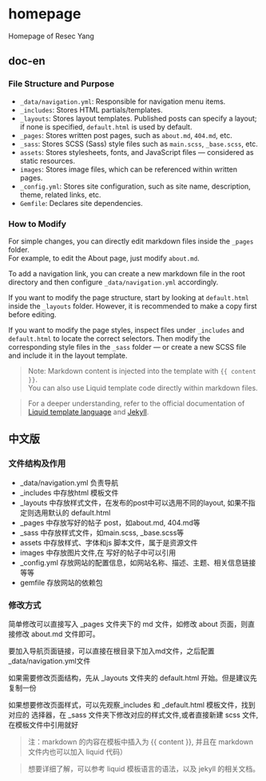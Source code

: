 # homepage
Homepage of Resec Yang

## doc-en
### File Structure and Purpose

- `_data/navigation.yml`: Responsible for navigation menu items.
- `_includes`: Stores HTML partials/templates.
- `_layouts`: Stores layout templates. Published posts can specify a layout; if none is specified, `default.html` is used by default.
- `_pages`: Stores written post pages, such as `about.md`, `404.md`, etc.
- `_sass`: Stores SCSS (Sass) style files such as `main.scss`, `_base.scss`, etc.
- `assets`: Stores stylesheets, fonts, and JavaScript files — considered as static resources.
- `images`: Stores image files, which can be referenced within written pages.
- `_config.yml`: Stores site configuration, such as site name, description, theme, related links, etc.
- `Gemfile`: Declares site dependencies.

### How to Modify

For simple changes, you can directly edit markdown files inside the `_pages` folder.  
For example, to edit the About page, just modify `about.md`.

To add a navigation link, you can create a new markdown file in the root directory and then configure `_data/navigation.yml` accordingly.

If you want to modify the page structure, start by looking at `default.html` inside the `_layouts` folder. However, it is recommended to make a copy first before editing.

If you want to modify the page styles, inspect files under `_includes` and `default.html` to locate the correct selectors. Then modify the corresponding style files in the `_sass` folder — or create a new SCSS file and include it in the layout template.

> Note: Markdown content is injected into the template with `{{ content }}`.  
> You can also use Liquid template code directly within markdown files.

> For a deeper understanding, refer to the official documentation of [Liquid template language](https://shopify.github.io/liquid/) and [Jekyll](https://jekyllrb.com/docs/).




## 中文版

### 文件结构及作用

- \_data/navigation.yml 负责导航
- \_includes 中存放html 模板文件
- \_layouts 中存放样式文件，在发布的post中可以选用不同的layout, 如果不指定则选用默认的 default.html
- \_pages 中存放写好的帖子 post，如about.md, 404.md等
- \_sass 中存放样式文件，如main.scss, _base.scss等
- assets 中存放样式、字体和js 脚本文件，属于是资源文件
- images 中存放图片文件,在 写好的帖子中可以引用
- \_config.yml 存放网站的配置信息，如网站名称、描述、主题、相关信息链接等等
- gemfile 存放网站的依赖包

### 修改方式
简单修改可以直接写入 _pages 文件夹下的 md 文件，如修改 about 页面，则直接修改 about.md 文件即可。

要加入导航页面链接，可以直接在根目录下加入md文件，之后配置_data/navigation.yml文件

如果需要修改页面结构，先从 _layouts 文件夹的 default.html 开始。但是建议先复制一份

如果想要修改页面样式，可以先观察\_includes 和 \_default.html 模板文件，找到对应的 选择器，在 \_sass 文件夹下修改对应的样式文件,或者直接新建 scss 文件, 在模板文件中引用就好
> 注：markdown 的内容在模板中插入为 {{ content }},
> 并且在 markdown 文件内也可以加入 liquid 代码）


> 想要详细了解，可以参考 liquid 模板语言的语法，以及 jekyll 的相关文档。
